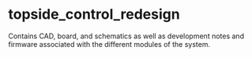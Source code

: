 # topside_control_redesign
Contains CAD, board, and schematics as well as development notes and firmware associated with the different modules of the system.
